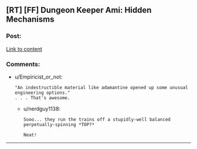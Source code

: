 ## [RT] [FF] Dungeon Keeper Ami: Hidden Mechanisms

### Post:

[Link to content](http://addventure.bast-enterprises.de/266120.html)

### Comments:

- u/Empiricist_or_not:
  ```
  "An indestructible material like adamantine opened up some unusual engineering options."
  . . . That's awesome.
  ```

  - u/nerdguy1138:
    ```
    Sooo... they run the trains off a stupidly-well balanced perpetually-spinning *TOP?*

    Neat!
    ```

---

